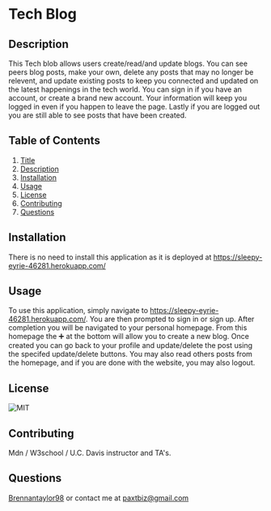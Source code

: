 # Tech Blog

## Description
This Tech blob allows users create/read/and update blogs. You can see peers blog posts, make your own, delete any posts that may no longer be relevent, and update existing posts to keep you connected and updated on the latest happenings in the tech world. You can sign in if you have an account, or create a brand new account. Your information will keep you logged in even if you happen to leave the page. Lastly if you are logged out you are still able to see posts that have been created.

## Table of Contents
1.  [Title](#title)
2.  [Description](#description)
3.  [Installation](#installation)
4.  [Usage](#usage)
5.  [License](#license)
6.  [Contributing](#contributing)
7.  [Questions](#questions)

## Installation
There is no need to install this application as it is deployed at https://sleepy-eyrie-46281.herokuapp.com/

## Usage
To use this application, simply navigate to https://sleepy-eyrie-46281.herokuapp.com/. You are then prompted to sign in or sign up. After completion you will be navigated to your personal homepage. From this homepage the ➕ at the bottom will allow you to create a new blog. Once created you can go back to your profile and update/delete the post using the specifed update/delete buttons. You may also read others posts from the homepage, and if you are done with the website, you may also logout.

## License
![MIT](https://img.shields.io/badge/license-MIT-blue)

## Contributing
Mdn / W3school / U.C. Davis instructor and TA's.

## Questions
[Brennantaylor98](https://github.com/Brennantaylor98) or contact me at
  paxtbiz@gmail.com